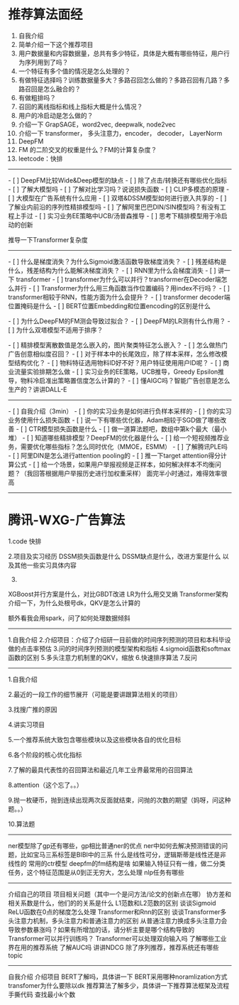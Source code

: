 # 推荐算法面经

1. 自我介绍
2. 简单介绍一下这个推荐项目
3. 用户数据量和内容数据量，总共有多少特征，具体是大概有哪些特征，用户行为序列用到了吗？
4. 一个特征有多个值的情况是怎么处理的？
5. 有做特征选择吗？训练数据量多大？多路召回怎么做的？多路召回有几路？多路召回是怎么融合的？
6. 有做粗排吗？
7. 召回的离线指标和线上指标大概是什么情况？
8. 用户的冷启动是怎么做的？
9. 介绍一下 GrapSAGE，word2vec, deepwalk, node2vec
10. 介绍一下 transformer， 多头注意力，encoder， decoder， LayerNorm
11. DeepFM
12. FM 的二阶交叉的权重是什么？FM的计算复杂度？
13. leetcode：快排

---

  \- [ ] DeepFM比较Wide&amp;Deep模型的缺点
  \- [ ] 除了点击/转换还有哪些优化指标
  \- [ ] 了解大模型吗
  \- [ ] 了解对比学习吗？说说损失函数
  \- [ ] CLIP多模态的原理
  \- [ ] 大模型在广告系统有什么应用
  \- [ ] 双塔&amp;DSSM模型如何进行嵌入共享的
  \- [ ] 了解业内前沿的序列性精排模型吗
  \- [ ] 了解阿里巴巴DIN/SIN模型吗？有没有工程上手过
  \- [ ] 实习业务EE策略中UCB/汤普森推导
  \- [ ] 思考下精排模型用于冷启动的创新

  推导一下Transformer复杂度

---

  \- [ ] 什么是梯度消失？为什么Sigmoid激活函数导致梯度消失？
  \- [ ] 残差结构是什么，残差结构为什么能解决梯度消失？
  \- [ ] RNN里为什么会梯度消失
  \- [ ] 讲一下 transformer
  \- [ ] transformer为什么可以并行？transformer在Decoder端怎么并行
  \- [ ] Transformer为什么用三角函数当作位置编码？用index不行吗？
  \- [ ] transformer相较于RNN，性能方面为什么会提升？
  \- [ ] transformer decoder端位置掩码是什么
  \- [ ] BERT位置Embedding和位置encoding的区别是什么

  \- [ ] 为什么DeepFM的FM测会导致过拟合？
  \- [ ] DeepFM的LR测有什么作用？
  \- [ ] 为什么双塔模型不适用于排序？

  \- [ ] 精排模型离散数值是怎么嵌入的，图片聚类特征怎么嵌入？
  \- [ ] 怎么做热门广告创意相似度召回？
  \- [ ] 对于样本中的长尾效应，除了样本采样，怎么修改模型结构优化？
  \- [ ] 物料特征选用物料ID好不好？用户特征使用用户ID呢？
  \- [ ] 商业流量实验排期怎么做
  \- [ ] 实习业务的EE策略，UCB推导，Greedy Epsilon推导，物料冷启准出策略置信度怎么计算的？
  \- [ ] 懂AIGC吗？智能广告创意是怎么生产的？讲讲DALL-E

---

\- [ ] 自我介绍（3min）
\- [ ] 你的实习业务是如何进行负样本采样的
\- [ ] 你的实习业务使用什么损失函数
\- [ ] 说一下有哪些优化器，Adam相较于SGD做了哪些改善
\- [ ] CTR模型损失函数是什么
\- [ ] 做一道算法题吧，数组中第k个最大（最小堆）
\- [ ] 知道哪些精排模型？DeepFM的优化器是什么
\- [ ] 给一个短视频推荐业务，需要优化哪些指标？怎么同时优化（MMOE，ESMM）
\- [ ] 了解腾讯PLE吗
\- [ ] 阿里DIN是怎么进行attention pooling的
\- [ ] 推一下target attention得分计算公式
\- [ ] 给一个场景，如果用户举报视频是正样本，如何解决样本不均衡问题？（我回答根据用户举报历史进行加权重采样）
面完半小时通过，难得效率很高

---

# 腾讯-WXG-广告算法

1.code
快排

2.项目及实习经历
DSSM损失函数是什么
DSSM缺点是什么，改进方案是什么
以及其他一些实习具体内容

3.
XGBoost并行方案是什么，对比GBDT改进
LR为什么用交叉熵
Transformer架构介绍一下，为什么处根号dk，QKV是怎么计算的

额外看我会用spark，问了如何处理数据倾斜

---

1.自我介绍
2.介绍项目：介绍了介绍研一目前做的时间序列预测的项目和本科毕设做的点击率预估
3.问的时间序列预测的模型架构和指标
4.sigmoid函数和softmax函数的区别
5.多头注意力机制里的QKV，缩放
6.快速排序算法
7.反问

---

1.自我介绍

2.最近的一段工作的细节展开（可能是要讲跟算法相关的项目）

3.找搜广推的原因

4.讲实习项目

5.一个推荐系统大致包含哪些模块以及这些模块各自的优化目标

6.各个阶段的核心优化指标

7.了解的最具代表性的召回算法和最近几年工业界最常用的召回算法

8.attention（这个忘了。。）

9.抛一枚硬币，抛到连续出现两次反面就结束，问抛的次数的期望（妈呀，问这种题。。）

10.算法题

---

ner模型除了gp还有哪些，gp相比普通ner的优点
ner中如何去解决预测错误的问题，比如宝马三系标签是BIBI中的三系
什么是线性可分，逻辑斯蒂是线性还是非线性的
常用的ctr模型
deepfm的fm结构是啥
如果输入特征只有一维，做二分类任务，这个特征范围是从0到正无穷大，怎么处理
nlp任务有哪些

---

介绍自己的项目
项目相关问题（其中一个是问方法/论文的创新点在哪）
协方差和相关系数是什么，他们的的关系是什么
L1范数和L2范数的区别
谈谈Sigmoid
ReLU函数在0点的梯度怎么处理
Transformer和Rnn的区别
谈谈Transformer多头注意力机制，多头注意力和普通注意力的区别
从普通注意力换成多头注意力会导致参数暴涨吗？如果有所增加的话，请分析主要是哪个结构导致的
Transformer可以并行训练吗？
Transformer可以处理双向输入吗
了解哪些工业界在用的推荐系统
了解AUC吗
讲讲NDCG
除了序列推荐，推荐系统还有哪些topic

---

自我介绍
介绍项目
BERT了解吗，具体讲一下
BERT采用哪种noramlization方式
transfomer为什么要除以dk
推荐算法了解多少，具体讲一下推荐算法框架及流程
手撕代码 查找最小k个数

